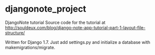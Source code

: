 # djangonote_project
DjangoNote tutorial
Source code for the tutorial at http://souldeux.com/blog/django-note-app-tutorial-part-1-layout-file-structure/

Written for Django 1.7. Just add settings.py and initialize a database with makemigrations/migrate.
